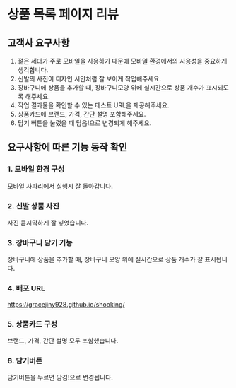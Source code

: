 # 상품 목록 페이지 리뷰

## 고객사 요구사항

1. 젊은 세대가 주로 모바일을 사용하기 때문에 모바일 환경에서의 사용성을 중요하게 생각합니다.
2. 신발의 사진이 디자인 시안처럼 잘 보이게 작업해주세요.
3. 장바구니에 상품을 추가할 때, 장바구니모양 위에 실시간으로 상품 개수가 표시되도록 해주세요.
4. 작업 결과물을 확인할 수 있는 테스트 URL을 제공해주세요.
5. 상품카드에 브랜드, 가격, 간단 설명 포함해주세요.
6. 담기 버튼을 눌렀을 때 담음!으로 변경되게 해주세요.

## 요구사항에 따른 기능 동작 확인

### 1. 모바일 환경 구성
모바일 사파리에서 실행시 잘 돌아갑니다.

### 2. 신발 상품 사진
사진 큼지막하게 잘 넣었습니다.

### 3. 장바구니 담기 기능
장바구니에 상품을 추가할 때, 장바구니 모양 위에 실시간으로 상품 개수가 잘 표시됩니다.

### 4. 배포 URL
https://gracejiny928.github.io/shooking/

### 5. 상품카드 구성
브랜드, 가격, 간단 설명 모두 포함했습니다.

### 6. 담기버튼
담기버튼을 누르면 담김!으로 변경됩니다.

